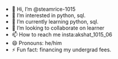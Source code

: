 - 👋 Hi, I’m @steamrice-1015
- 👀 I’m interested in python, sql.
- 🌱 I’m currently learning python, sql.
- 💞️ I’m looking to collaborate on learner
- 📫 How to reach me insta:akshat_1015_06
- 😄 Pronouns: he/him
- ⚡ Fun fact: financing my undergrad fees.

<!---
steamrice-1015/steamrice-1015 is a ✨ special ✨ repository because its `README.md` (this file) appears on your GitHub profile.
You can click the Preview link to take a look at your changes.
--->
